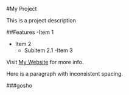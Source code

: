 #My Project

This is a project description

##Features
-Item 1

- Item 2
  - Subitem 2.1
    -Item 3

Visit [My Website](www.example.com) for more info.

Here is a paragraph with inconsistent spacing.

###gosho
